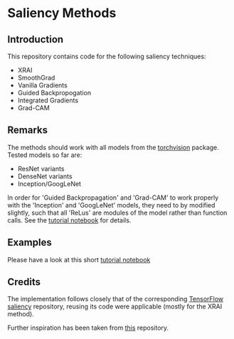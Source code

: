 # Saliency Methods
## Introduction
This repository contains code for the following saliency techniques:
* XRAI
* SmoothGrad
* Vanilla Gradients
* Guided Backpropogation
* Integrated Gradients
* Grad-CAM

## Remarks
The methods should work with all models from the [torchvision](https://github.com/pytorch/vision) package. Tested models so far are:
* ResNet variants
* DenseNet variants
* Inception/GoogLeNet

In order for 'Guided Backpropagation' and 'Grad-CAM' to work properly with the 'Inception' and 'GoogLeNet' models, they need to by modified slightly, such that all 'ReLus' are modules of the model rather than function calls. See the [tutorial notebook](https://github.com/hummat/saliency/blob/master/tutorial.ipynb) for details.
    
## Examples
Please have a look at this short [tutorial notebook](https://github.com/hummat/saliency/blob/master/tutorial.ipynb)

## Credits
The implementation follows closely that of the corresponding [TensorFlow saliency](https://github.com/PAIR-code/saliency) repository, reusing its code were applicable (mostly for the XRAI method).

Further inspiration has been taken from [this](https://github.com/utkuozbulak/pytorch-cnn-visualizations) repository.
